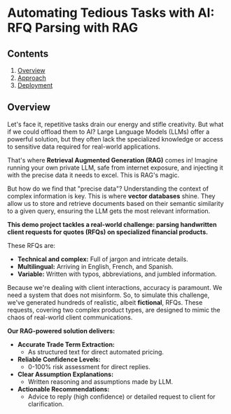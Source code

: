 # Automating Tedious Tasks with AI: RFQ Parsing with RAG

## Contents

1. [Overview](#overview)
1. [Approach](./main)
1. [Deployment](./deployment)

## Overview
Let's face it, repetitive tasks drain our energy and stifle creativity. But what if we could offload them to AI? Large Language Models (LLMs) offer a powerful solution, but they often lack the specialized knowledge or access to sensitive data required for real-world applications.

That's where **Retrieval Augmented Generation (RAG)** comes in! Imagine running your own private LLM, safe from internet exposure, and injecting it with the precise data it needs to excel. This is RAG's magic.

But how do we find that "precise data"? Understanding the context of complex information is key. This is where **vector databases** shine. They allow us to store and retrieve documents based on their semantic similarity to a given query, ensuring the LLM gets the most relevant information.

**This demo project tackles a real-world challenge: parsing handwritten client requests for quotes (RFQs) on specialized financial products.**

These RFQs are:

* **Technical and complex:** Full of jargon and intricate details.
* **Multilingual:** Arriving in English, French, and Spanish.
* **Variable:** Written with typos, abbreviations, and jumbled information.

Because we're dealing with client interactions, accuracy is paramount. We need a system that does not misinform. So, to simulate this challenge, we've generated hundreds of realistic, albeit **fictional**, RFQs. These requests, covering two complex product types, are designed to mimic the chaos of real-world client communications.

**Our RAG-powered solution delivers:**

* **Accurate Trade Term Extraction:**
    * As structured text for direct automated pricing.
* **Reliable Confidence Levels:**
    * 0-100% risk assessment for direct replies.
* **Clear Assumption Explanations:**
    * Written reasoning and assumptions made by LLM.
* **Actionable Recommendations:**
    * Advice to reply (high confidence) or detailed request to client for clarification.
